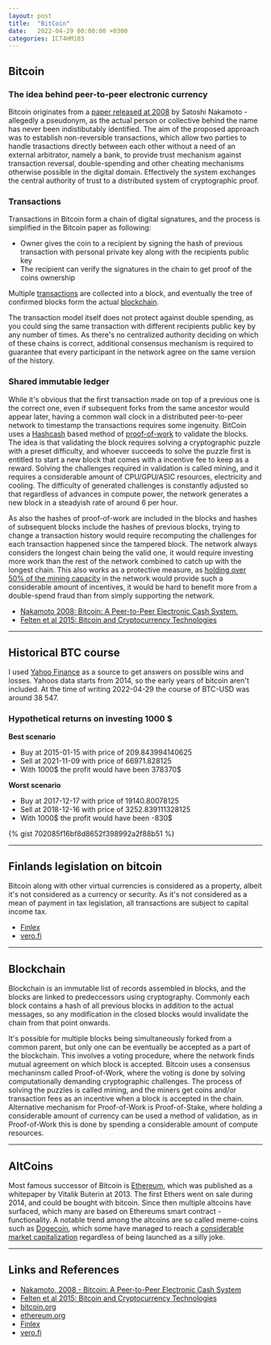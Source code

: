 ```yaml
---
layout: post
title:  "BitCoin"
date:   2022-04-29 00:00:00 +0300
categories: ICT4HM103
---
```

## Bitcoin 

### The idea behind peer-to-peer electronic currency

Bitcoin originates from a [paper released at 2008](https://bitcoin.org/bitcoin.pdf) by Satoshi Nakamoto - allegedly a pseudonym, as the actual person or collective behind the name has never been indistibutably identified. The aim of the proposed approach was to establish non-reversible transactions, which allow two parties to handle trasactions directly between each other without a need of an external arbitrator, namely a bank, to provide trust mechanism against transaction reversal, double-spending and other cheating mechanisms otherwise possible in the digital domain. Effectively the system exchanges the central authority of trust to a distributed system of cryptographic proof.

### Transactions

Transactions in Bitcoin form a chain of digital signatures, and the process is simplified in the Bitcoin paper as following:
- Owner gives the coin to a recipient by signing the hash of previous transaction with personal private key along with the recipients public key
- The recipient can verify the signatures in the chain to get proof of the coins ownership

Multiple [transactions](https://en.bitcoin.it/wiki/Transaction) are collected into a block, and eventually the tree of confirmed blocks form the actual [blockchain](https://en.bitcoin.it/wiki/Block_chain).

The transaction model itself does not protect against double spending, as you could sing the same transaction with different recipients public key by any number of times. As there's no centralized authority deciding on which of these chains is correct, additional consensus mechanism is required to guarantee that every participant in the network agree on the same version of the history.

### Shared immutable ledger

While it's obvious that the first transaction made on top of a previous one is the correct one, even if subsequent forks from the same ancestor would appear later, having a common wall clock in a distributed peer-to-peer network to timestamp the transactions requires some ingenuity. BitCoin uses a [Hashcash](https://en.bitcoin.it/wiki/Hashcash) based method of [proof-of-work](https://en.bitcoin.it/wiki/Proof_of_work) to validate the blocks. The idea is that validating the block requires solving a cryptographic puzzle with a preset difficulty, and whoever succeeds to solve the puzzle first is entitled to start a new block that comes with a incentive fee to keep as a reward. Solving the challenges required in validation is called mining, and it requires a considerable amount of CPU/GPU/ASIC resources, electricity and cooling. The difficulty of generated challenges is constantly adjusted so that regardless of advances in compute power, the network generates a new block in a steadyish rate of around 6 per hour.

As also the hashes of proof-of-work are included in the blocks and hashes of subsequent blocks include the hashes of previous blocks, trying to change a transaction history would require recomputing the challenges for each transaction happened since the tampered block. The network always considers the longest chain being the valid one, it would require investing more work than the rest of the network combined to catch up with the longest chain. This also works as a protective measure, as [holding over 50% of the mining capacity](https://en.bitcoin.it/wiki/Majority_attack) in the network would provide such a considerable amount of incentives, it would be hard to benefit more from a double-spend fraud than from simply supporting the network.

- [Nakamoto 2008: Bitcoin: A Peer-to-Peer Electronic Cash System.](https://bitcoin.org/bitcoin.pdf)
- [Felten et al 2015: Bitcoin and Cryptocurrency Technologies](https://www.coursera.org/learn/cryptocurrency/home/week/1)

---

## Historical BTC course
I used [Yahoo Finance](https://finance.yahoo.com/quote/BTC-USD/) as a source to get answers on possible wins and losses. Yahoos data starts from 2014, so the early years of bitcoin aren't included. At the time of writing 2022-04-29 the course of BTC-USD was around 38 547.

### Hypothetical returns on investing 1000 $

__Best scenario__
- Buy at 2015-01-15 with price of 209.843994140625
- Sell at 2021-11-09 with price of 66971.828125
- With 1000$ the profit would have been 378370$

__Worst scenario__
- Buy at 2017-12-17 with price of 19140.80078125
- Sell at 2018-12-16 with price of 3252.839111328125
- With 1000$ the profit would have been -830$

{% gist 702085f16bf8d8652f398992a2f88b51 %}

---

## Finlands legislation on bitcoin

Bitcoin along with other virtual currencies is considered as a property, albeit it's not considered as a currency or security. As it's not considered as a mean of payment in tax legislation, all transactions are subject to capital income tax.

- [Finlex](https://www.finlex.fi/fi/laki/ajantasa/2019/20190572)
- [vero.fi](https://www.vero.fi/syventavat-vero-ohjeet/ohje-hakusivu/48411/virtuaalivaluuttojen-verotus2/)

---

## Blockchain
Blockchain is an immutable list of records assembled in blocks, and the blocks are linked to predeccessors using cryptography. Commonly each block contains a hash of all previous blocks in addition to the actual messages, so any modification in the closed blocks would invalidate the chain from that point onwards. 

It's possible for multiple blocks being simultaneously forked from a common parent, but only one can be eventually be accepted as a part of the blockchain. This involves a voting procedure, where the network finds mutual agreement on which block is accepted. Bitcoin uses a consensus mechaninsm called Proof-of-Work, where the voting is done by solving computationally demanding cryptographic challenges. The process of solving the puzzles is called mining, and the miners get coins and/or transaction fees as an incentive when a block is accepted in the chain. Alternative mechanism for Proof-of-Work is Proof-of-Stake, where holding a considerable amount of currency can be used a method of validation, as in Proof-of-Work this is done by spending a considerable amount of compute resources.

---

## AltCoins

Most famous successor of Bitcoin is [Ethereum](https://ethereum.org), which was published as a whitepaper by Vitalik Buterin at 2013. The first Ethers went on sale during 2014, and could be bought with bitcoin. Since then multiple altcoins have surfaced, which many are based on Ethereums smart contract -functionality. A notable trend among the altcoins are so called meme-coins such as [Dogecoin](https://dogecoin.com), which some have managed to reach a [considerable market capitalization](https://finance.yahoo.com/quote/DOGE-USD/) regardless of being launched as a silly joke.


---

## Links and References

- [Nakamoto, 2008 - Bitcoin: A Peer-to-Peer Electronic Cash System](https://bitcoin.org/bitcoin.pdf)
- [Felten et al 2015: Bitcoin and Cryptocurrency Technologies](https://www.coursera.org/learn/cryptocurrency/home/week/1)
- [bitcoin.org](https://bitcoin.org)
- [ethereum.org](https://ethereum.org)
- [Finlex](https://www.finlex.fi/fi/laki/ajantasa/2019/20190572)
- [vero.fi](https://www.vero.fi/syventavat-vero-ohjeet/ohje-hakusivu/48411/virtuaalivaluuttojen-verotus2/)
